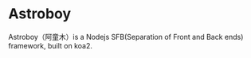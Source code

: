 # Astroboy

Astroboy（阿童木）is a Nodejs SFB(Separation of Front and Back ends) framework, built on koa2.

